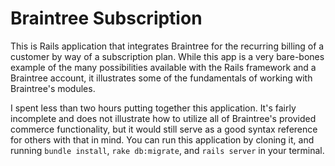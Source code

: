 # Braintree Subscription

This is Rails application that integrates Braintree for the recurring billing of a customer by way of 
a subscription plan. While this app is a very bare-bones example of the many possibilities available 
with the Rails framework and a Braintree account, it illustrates some of the fundamentals of working with 
Braintree's modules.

I spent less than two hours putting together this application. It's fairly incomplete and does not illustrate how
to utilize all of Braintree's provided commerce functionality, but it would still serve as a good syntax reference for 
others with that in mind. You can run this application by cloning it, and running `bundle install`, 
`rake db:migrate`, and `rails server` in your terminal.